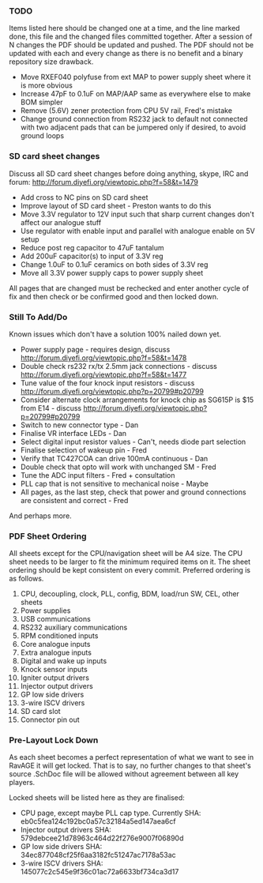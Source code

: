 ﻿### TODO

Items listed here should be changed one at a time, and the line marked done, this
file and the changed files committed together. After a session of N changes the
PDF should be updated and pushed. The PDF should not be updated with each and
every change as there is no benefit and a binary repository size drawback.

 - Move RXEF040 polyfuse from ext MAP to power supply sheet where it is more obvious
 - Increase 47pF to 0.1uF on MAP/AAP same as everywhere else to make BOM simpler
 - Remove (5.6V) zener protection from CPU 5V rail, Fred's mistake
 - Change ground connection from RS232 jack to default not connected with two adjacent pads that can be jumpered only if desired, to avoid ground loops

### SD card sheet changes

Discuss all SD card sheet changes before doing anything, skype, IRC and forum: http://forum.diyefi.org/viewtopic.php?f=58&t=1479

 - Add cross to NC pins on SD card sheet
 - Improve layout of SD card sheet - Preston wants to do this
 - Move 3.3V regulator to 12V input such that sharp current changes don't affect our analogue stuff
 - Use regulator with enable input and parallel with analogue enable on 5V setup
 - Reduce post reg capacitor to 47uF tantalum
 - Add 200uF capacitor(s) to input of 3.3V reg
 - Change 1.0uF to 0.1uF ceramics on both sides of 3.3V reg
 - Move all 3.3V power supply caps to power supply sheet

All pages that are changed must be rechecked and enter another cycle of fix and
then check or be confirmed good and then locked down.

### Still To Add/Do

Known issues which don't have a solution 100% nailed down yet.

 - Power supply page - requires design, discuss http://forum.diyefi.org/viewtopic.php?f=58&t=1478
 - Double check rs232 rx/tx 2.5mm jack connections - discuss http://forum.diyefi.org/viewtopic.php?f=58&t=1477
 - Tune value of the four knock input resistors - discuss http://forum.diyefi.org/viewtopic.php?p=20799#p20799
 - Consider alternate clock arrangements for knock chip as SG615P is $15 from E14 - discuss http://forum.diyefi.org/viewtopic.php?p=20799#p20799
 - Switch to new connector type - Dan
 - Finalise VR interface LEDs - Dan
 - Select digital input resistor values - Can't, needs diode part selection
 - Finalise selection of wakeup pin - Fred
 - Verify that TC427COA can drive 100mA continuous - Dan
 - Double check that opto will work with unchanged SM - Fred
 - Tune the ADC input filters - Fred + consultation
 - PLL cap that is not sensitive to mechanical noise - Maybe
 - All pages, as the last step, check that power and ground connections are consistent and correct - Fred

And perhaps more.

### PDF Sheet Ordering

All sheets except for the CPU/navigation sheet will be A4 size. The CPU sheet
needs to be larger to fit the minimum required items on it. The sheet ordering
should be kept consistent on every commit. Preferred ordering is as follows.

 1.  CPU, decoupling, clock, PLL, config, BDM, load/run SW, CEL, other sheets
 2.  Power supplies
 3.  USB communications
 4.  RS232 auxiliary communications
 5.  RPM conditioned inputs
 6.  Core analogue inputs
 7.  Extra analogue inputs
 8.  Digital and wake up inputs
 9.  Knock sensor inputs
 10. Igniter output drivers
 11. Injector output drivers
 12. GP low side drivers
 13. 3-wire ISCV drivers
 14. SD card slot
 15. Connector pin out

### Pre-Layout Lock Down

As each sheet becomes a perfect representation of what we want to see in RavAGE
it will get locked. That is to say, no further changes to that sheet's source
.SchDoc file will be allowed without agreement between all key players.

Locked sheets will be listed here as they are finalised:

 - CPU page, except maybe PLL cap type. Currently SHA: eb0c5fea124c192bc0a57c32184a5ed147aea6cf
 - Injector output drivers SHA: 579debcee21d78963c464d22f276e9007f06890d
 - GP low side drivers SHA: 34ec877048cf25f6aa3182fc51247ac7178a53ac
 - 3-wire ISCV drivers SHA: 145077c2c545e9f36c01ac72a6633bf734ca3d17

